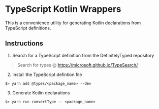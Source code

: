# TypeScript Kotlin Wrappers

This is a convenience utility for generating Kotlin declarations from TypeScript definitions.

## Instructions 

1. Search for a TypeScript definition from the DefinitelyTyped repository

> Search for types @ https://microsoft.github.io/TypeSearch/

2. Install the TypeScript defintion file

```shell
$> yarn add @types/<package_name> --dev
```

3. Generate Kotlin declarations

```shell
$> yarn run convertType -- <package_name>
```
